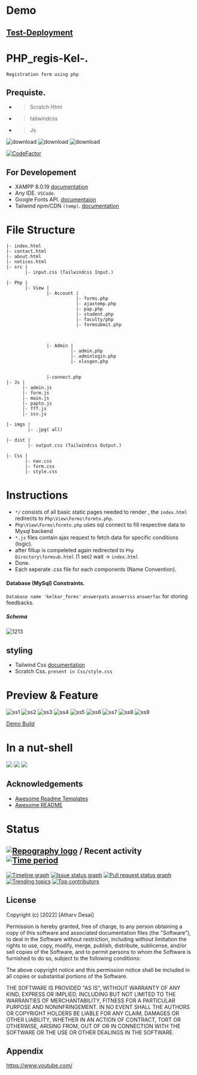 # Demo
## [Test-Deployment](https://vazecollege.net/PATS/)

# PHP_regis-Kel-.
`Registration form using php`

## Prequiste.

- >Scratch Html
- >tailwindcss
- >Js

![download](https://user-images.githubusercontent.com/67428572/163125682-be729cb1-e01b-4532-a005-8cc42b9def89.png)
![download](https://user-images.githubusercontent.com/67428572/163125865-40f93fdc-69b2-48ae-ae2e-5a6c2e726fbf.png)
![download](https://user-images.githubusercontent.com/67428572/163125996-f147491c-141f-401a-a808-da535c22fd95.png)

[![CodeFactor](https://www.codefactor.io/repository/github/otherwa/php_regis-kel-/badge)](https://www.codefactor.io/repository/github/otherwa/php_regis-kel-)

## For Developement

- XAMPP 8.0.19 [documentation](https://www.apachefriends.org/index.html)
- Any IDE. `VSCode`.
- Google Fonts API. [documentaion](https://fonts.google.com/knowledge)
- Tailwind npm/CDN `(temp)`. [documentation](https://tailwindcss.com/docs/installation)

# File Structure

```
|- index.html
|- contact.html
|- about.html
|- notices.html
|- src |
       |- input.css (Tailwindcss Input.)

|- Php |
       |- View |
               |- Account |
                          |- forms.php
                          |- ajaxtemp.php
                          |- pap.php
                          |- student.php
                          |- faculty/php
                          |- formsubmit.php
                          
                         
               
               |- Admin |
                        |- admin.php
                        |- adminlogin.php
                        |- xlxsgen.php
                                                
               
               |-connect.php
|- Js |
      |- admin.js
      |- form.js
      |- main.js
      |- papto.js
      |- fff.js
      |- sss.js
      
|- imgs |
        |- .jpg( all)

|- dist |
        |- output.css (Tailwindcss Output.)
        
|- Css |
       |- nav.css
       |- form.css
       |- style.css
```

# Instructions

- `*/` consists of all basic static pages needed to render , the `index.html` redirects to `Php\View\Forms\formto.php`.
- `Php\View\Forms\formto.php` uses sql connect to fill respective data to Mysql backend
- `*.js` files contain ajax request to fetch data for specific conditions (logic).
- after fillup is compeleted again redirected to `Php Directory\formsub.html` (1 sec) wait -> `index.html`
- Done.
- Each seperate .css file for each components (Name Convention).

#### Database (MySql) Constraints.

`Database name 'kelkar_forms'`
`answerpats` `answersss` `answerfac` for storing feedbacks.

##### Schema
![1213](https://user-images.githubusercontent.com/67428572/169552870-e5ff8c4f-b770-4b39-9b5d-b7e381f1977a.png)

## styling

- Tailwind Css [documentation](https://tailwindcss.com/docs/installation)
- Scratch Css. `present in Css/style.css`

# Preview & Feature

![ss1](https://user-images.githubusercontent.com/67428572/173231279-ff60e720-7a1b-44bb-8198-95f9f5d49f0a.png)
![ss2](https://user-images.githubusercontent.com/67428572/173231280-0e918b60-483a-482b-abfd-5be0de50a46b.png)
![ss3](https://user-images.githubusercontent.com/67428572/173231281-b1068ae3-a2e9-4492-aad1-fc808b0013f6.png)
![ss4](https://user-images.githubusercontent.com/67428572/173231283-969f92fa-c1ec-4c98-9f3e-6b12a802a67b.png)
![ss5](https://user-images.githubusercontent.com/67428572/173231284-75a834e7-4542-4d8d-b625-445f5404c58a.png)
![ss6](https://user-images.githubusercontent.com/67428572/173231285-a79d4f89-32ba-46eb-b9b5-d7280426c78f.png)
![ss7](https://user-images.githubusercontent.com/67428572/173231289-ffc31a87-ed13-479d-a0b5-064027311793.png)
![ss8](https://user-images.githubusercontent.com/67428572/173231290-5f38eccd-2dc8-4ffd-a686-408e940f6033.png)
![ss9](https://user-images.githubusercontent.com/67428572/173231292-e2fb68b7-2b93-4ddf-9cb5-d87ffdf2d329.png)



 [Demo Build](https://form123.epizy.com/)

# In a nut-shell

![](https://www.meme-arsenal.com/memes/a81c61c281b518e3d545aa6dadf2c0b8.jpg)
![](https://www.meme-arsenal.com/memes/d48dec40c8e413c60329cb6784248a13.jpg)
![](https://memegenerator.net/img/instances/61394033/i-know-css.jpg)





## Acknowledgements

 - [Awesome Readme Templates](https://awesomeopensource.com/project/elangosundar/awesome-README-templates)
 - [Awesome README](https://github.com/matiassingers/awesome-readme)

# Status

## [![Repography logo](https://images.repography.com/logo.svg)](https://repography.com) / Recent activity [![Time period](https://images.repography.com/25186133/Otherwa/PHP_regis-Kel-/recent-activity/2d39f7ec9a6a0a126598cef5bd926a77_badge.svg)](https://repography.com)
[![Timeline graph](https://images.repography.com/25186133/Otherwa/PHP_regis-Kel-/recent-activity/2d39f7ec9a6a0a126598cef5bd926a77_timeline.svg)](https://github.com/Otherwa/PHP_regis-Kel-/commits)
[![Issue status graph](https://images.repography.com/25186133/Otherwa/PHP_regis-Kel-/recent-activity/2d39f7ec9a6a0a126598cef5bd926a77_issues.svg)](https://github.com/Otherwa/PHP_regis-Kel-/issues)
[![Pull request status graph](https://images.repography.com/25186133/Otherwa/PHP_regis-Kel-/recent-activity/2d39f7ec9a6a0a126598cef5bd926a77_prs.svg)](https://github.com/Otherwa/PHP_regis-Kel-/pulls)
[![Trending topics](https://images.repography.com/25186133/Otherwa/PHP_regis-Kel-/recent-activity/2d39f7ec9a6a0a126598cef5bd926a77_words.svg)](https://github.com/Otherwa/PHP_regis-Kel-/commits)
[![Top contributors](https://images.repography.com/25186133/Otherwa/PHP_regis-Kel-/recent-activity/2d39f7ec9a6a0a126598cef5bd926a77_users.svg)](https://github.com/Otherwa/PHP_regis-Kel-/graphs/contributors)

## License

Copyright (c) [2022] [Atharv Desai]

Permission is hereby granted, free of charge, to any person obtaining a copy
of this software and associated documentation files (the "Software"), to deal
in the Software without restriction, including without limitation the rights
to use, copy, modify, merge, publish, distribute, sublicense, and/or sell
copies of the Software, and to permit persons to whom the Software is
furnished to do so, subject to the following conditions:

The above copyright notice and this permission notice shall be included in all
copies or substantial portions of the Software.

THE SOFTWARE IS PROVIDED "AS IS", WITHOUT WARRANTY OF ANY KIND, EXPRESS OR
IMPLIED, INCLUDING BUT NOT LIMITED TO THE WARRANTIES OF MERCHANTABILITY,
FITNESS FOR A PARTICULAR PURPOSE AND NONINFRINGEMENT. IN NO EVENT SHALL THE
AUTHORS OR COPYRIGHT HOLDERS BE LIABLE FOR ANY CLAIM, DAMAGES OR OTHER
LIABILITY, WHETHER IN AN ACTION OF CONTRACT, TORT OR OTHERWISE, ARISING FROM,
OUT OF OR IN CONNECTION WITH THE SOFTWARE OR THE USE OR OTHER DEALINGS IN THE
SOFTWARE.

## Appendix

https://www.youtube.com/
